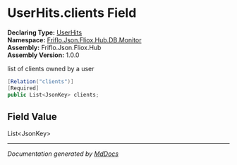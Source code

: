 ﻿<!--  
  <auto-generated>   
    The contents of this file were generated by a tool.  
    Changes to this file may be list if the file is regenerated  
  </auto-generated>   
-->

# UserHits.clients Field

**Declaring Type:** [UserHits](../index.md)  
**Namespace:** [Friflo.Json.Fliox.Hub.DB.Monitor](../../index.md)  
**Assembly:** Friflo.Json.Fliox.Hub  
**Assembly Version:** 1.0.0

list of clients owned by a user

```csharp
[Relation("clients")]
[Required]
public List<JsonKey> clients;
```

## Field Value

List\<JsonKey\>

___

*Documentation generated by [MdDocs](https://github.com/ap0llo/mddocs)*
